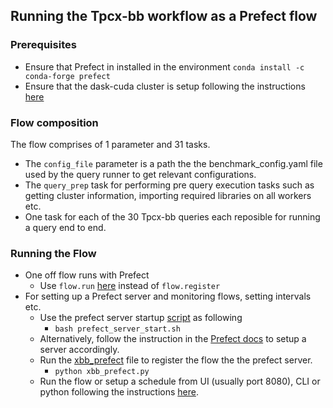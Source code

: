 ## Running the Tpcx-bb workflow as a Prefect flow

### Prerequisites
- Ensure that Prefect in installed in the environment `conda install -c conda-forge prefect`
- Ensure that the dask-cuda cluster is setup following the instructions [here](../../README.md#starting-your-cluster)

### Flow composition
The flow comprises of 1 parameter and 31 tasks.
- The `config_file` parameter is a path the the benchmark_config.yaml file used by the query runner to get relevant configurations.
- The `query_prep` task for performing pre query execution tasks such as getting cluster information, importing required libraries on all workers etc.
- One task for each of the 30 Tpcx-bb queries each reposible for running a query end to end.

### Running the Flow
- One off flow runs with Prefect
  - Use `flow.run` [here](../xbb_prefect.py#L151) instead of `flow.register`
- For setting up a Prefect server and monitoring flows, setting intervals etc. 
    - Use the prefect server startup [script](prefect_server_startup.sh) as following
      - `bash prefect_server_start.sh`
  - Alternatively, follow the instruction in the [Prefect docs](https://docs.prefect.io/orchestration/tutorial/configure.html#configure-your-environment) to setup a server accordingly.
  - Run the [xbb_prefect](../xbb_prefect.py) file to register the flow the the prefect server. 
    - `python xbb_prefect.py`
  - Run the flow or setup a schedule from UI (usually port 8080), CLI or python following the instructions [here](https://docs.prefect.io/orchestration/tutorial/first.html#run-flow-with-the-prefect-api).
